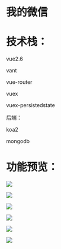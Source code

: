 # 我的微信







# 技术栈：

vue2.6

vant

vue-router

vuex 

vuex-persistedstate



 后端：

koa2

mongodb







# 功能预览：

![](mdresourcefile/dl.png) 



![](mdresourcefile/2.png) 


![](mdresourcefile/3.png) 


![](mdresourcefile/4.png) 


![](mdresourcefile/5.png) 


![](mdresourcefile/pyq.png) 



